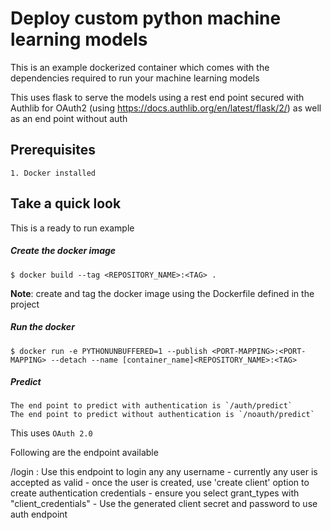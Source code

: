 # Deploy custom python machine learning models

This is an example dockerized container which comes with the dependencies required to run your machine learning models

This uses flask to serve the models using a rest end point secured with Authlib for OAuth2 (using https://docs.authlib.org/en/latest/flask/2/) as well as an end point without auth

## Prerequisites
    1. Docker installed
    
## Take a quick look
This is a ready to run example 


##### Create the docker image
    $ docker build --tag <REPOSITORY_NAME>:<TAG> .
<b>Note</b>: create and tag the docker image using the Dockerfile defined in the project

##### Run the docker
    $ docker run -e PYTHONUNBUFFERED=1 --publish <PORT-MAPPING>:<PORT-MAPPING> --detach --name [container_name]<REPOSITORY_NAME>:<TAG>
   
##### Predict
    The end point to predict with authentication is `/auth/predict`
    The end point to predict without authentication is `/noauth/predict`
    
This uses `OAuth 2.0 `

Following are the endpoint available

/login : Use this endpoint to login any any username - currently any user is accepted as valid - once the user is created, use 'create client' option to create authentication credentials - ensure you select grant_types with "client_credentials" - Use the generated client secret and password to use auth endpoint

